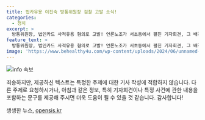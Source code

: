 ```yaml
---
title: 법카유용 이진숙 방통위원장 검찰 고발 소식!
categories:
  - 정치
excerpt: >
  방통위원장, 법인카드 사적유용 혐의로 고발! 언론노조가 서초동에서 펼친 기자회견, 그 배경과 파장은? 클릭하고 확인해보세요!
feature_text: >
  방통위원장, 법인카드 사적유용 혐의로 고발! 언론노조가 서초동에서 펼친 기자회견, 그 배경과 파장은? 클릭하고 확인해보세요!
image: 'https://www.behealthy4u.com/wp-content/uploads/2024/06/unnamed-file.png'
---
```


<p><img src="https://www.behealthy4u.com/wp-content/uploads/2024/06/unnamed-file.png" alt="info 속보" /></p>

<p>죄송하지만, 제공하신 텍스트는 특정한 주제에 대한 기사 작성에 적합하지 않습니다. 다른 주제로 요청하시거나, 아침과 같은 정보, 특히 기자회견이나 특정 사건에 관한 내용을 포함하는 문구를 제공해 주시면 더욱 도움이 될 수 있을 것 같습니다. 감사합니다!</p>
생생한 뉴스, <a href="https://opensis.kr" rel="dofollow">opensis.kr</a>


